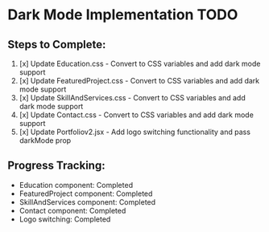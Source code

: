 # Dark Mode Implementation TODO

## Steps to Complete:

1. [x] Update Education.css - Convert to CSS variables and add dark mode support
2. [x] Update FeaturedProject.css - Convert to CSS variables and add dark mode support
3. [x] Update SkillAndServices.css - Convert to CSS variables and add dark mode support
4. [x] Update Contact.css - Convert to CSS variables and add dark mode support
5. [x] Update Portfoliov2.jsx - Add logo switching functionality and pass darkMode prop

## Progress Tracking:

- Education component: Completed
- FeaturedProject component: Completed
- SkillAndServices component: Completed
- Contact component: Completed
- Logo switching: Completed
